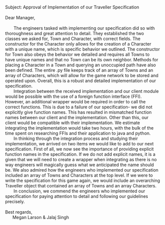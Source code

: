 Subject: Approval of Implementation of our Traveller Specification <br>
<br>
Dear Manager,<br>
<br>
&nbsp;&nbsp;&nbsp;&nbsp;&nbsp;&nbsp; The engineers tasked with implementing our specification did so with thoroughness and great attention to detail. They established the two classes we asked for, Town and Character, with correct fields. The constructor for the Character only allows for the creation of a Character with a unique name, which is specific behavior we outlined. The constructor for Town also obeys the behavior we detailed and requires all Towns to have unique names and that no Town can be its own neighbor. Methods for placing a Character in a Town and querying an unoccupied path have also been defined. The entire .py file keeps track of an array of Towns and an array of Characters, which will allow for the game network to be stored and operated upon. Overall, this is a robust and detailed implementation of our specification. <br>
&nbsp;&nbsp;&nbsp;&nbsp;&nbsp;&nbsp; Integration between the received implementation and our client module would be possible with the use of a foreign function interface (FFI). However, an additional wrapper would be required in order to call the correct functions. This is due to a failure of our specification- we did not explicitly give function names. This has resulted in mismatched function names between our client and the implementation. Other than this, our client would be compatible with their implementation. We estimate integrating the implementation would take two hours, with the bulk of the time spent on researching FFIs and their application to java and python. <br>
&nbsp;&nbsp;&nbsp;&nbsp;&nbsp;&nbsp; In thinking through the integration process and studying their implementation, we arrived on two items we would like to add to our next specification. First of all, we now see the importance of providing explicit function names in the specification. If we do not add explicit names, it is a given that we will need to create a wrapper when integrating as there is no way engineers will magically guess what we anticipated the name should be. We also admired how the engineers who implemented our specification included an array of Towns and Characters at the top level. If we were to write the specification for this game again, we would include an overarching Traveller object that contained an array of Towns and an array Characters. <br>
&nbsp;&nbsp;&nbsp;&nbsp;&nbsp;&nbsp; In conclusion, we commend the engineers who implemented our specification for paying attention to detail and following our guidelines precisely.<br>
<br>
Best regards,<br>
&nbsp;&nbsp;&nbsp;&nbsp;&nbsp;&nbsp;Megan Larson & Jalaj Singh<br>
